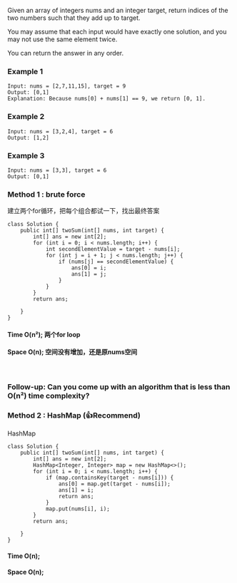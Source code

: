 <p>Given an array of integers nums and an integer target, return indices of the two numbers such that they add up to target.</p>

<p>You may assume that each input would have exactly one solution, and you may not use the same element twice.</p>

<p>You can return the answer in any order.</p>

### Example 1

```
Input: nums = [2,7,11,15], target = 9
Output: [0,1]
Explanation: Because nums[0] + nums[1] == 9, we return [0, 1].
```
### Example 2
```
Input: nums = [3,2,4], target = 6
Output: [1,2]
```
### Example 3
```
Input: nums = [3,3], target = 6
Output: [0,1]
```
### Method 1 : brute force
<p>建立两个for循环，把每个组合都试一下，找出最终答案</p>

```
class Solution {
    public int[] twoSum(int[] nums, int target) {
        int[] ans = new int[2];
        for (int i = 0; i < nums.length; i++) {
            int secondElementValue = target - nums[i];
            for (int j = i + 1; j < nums.length; j++) {
                if (nums[j] == secondElementValue) {
                    ans[0] = i;
                    ans[1] = j;
                }
            }
        }
        return ans;
        
    }
}

```
#### Time O(n²); 两个for loop
#### Space O(n); 空间没有增加，还是原nums空间

<br>

### Follow-up: Can you come up with an algorithm that is less than O(n²) time complexity?

### Method 2 : HashMap (:+1:**Recommend**)
<p>HashMap </p>

```
class Solution {
    public int[] twoSum(int[] nums, int target) {
        int[] ans = new int[2];
        HashMap<Integer, Integer> map = new HashMap<>();
        for (int i = 0; i < nums.length; i++) {
            if (map.containsKey(target - nums[i])) {
                ans[0] = map.get(target - nums[i]);
                ans[1] = i;
                return ans;
            }
            map.put(nums[i], i);
        }
        return ans;
        
    }
}

```
#### Time O(n); 
#### Space O(n);

